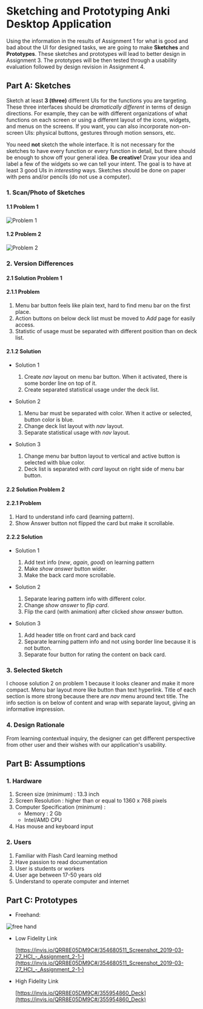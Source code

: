 # Sketching and Prototyping Anki Desktop Application

Using the information in the results of Assignment 1 for what is good and bad about the UI for designed tasks, we are going to make **Sketches** and **Prototypes**. These sketches and prototypes will lead to better design in Assignment 3. The prototypes will be then tested through a usability evaluation followed by design revision in Assignment 4.

## Part A: Sketches

Sketch at least **3 (three)** different UIs for the functions you are targeting. These three interfaces should be _dramatically different_ in terms of design directions. For example, they can be with different organizations of what functions on each screen or using a different layout of the icons, widgets, and menus on the screens. If you want, you can also incorporate non-on-screen UIs: physical buttons, gestures through motion sensors, etc.

You need **not** sketch the whole interface. It is not necessary for the sketches to have every function or every function in detail, but there should be enough to show off your general idea. **Be creative!** Draw your idea and label a few of the widgets so we can tell your intent. The goal is to have at least 3 good UIs in *interesting* ways. Sketches should be done on paper with pens and/or pencils (do not use a computer).

### 1. Scan/Photo of Sketches

#### 1.1 Problem 1

![Problem 1](images/problem-1.png)

#### 1.2 Problem 2

![Problem 2](images/problem-2.png)

### 2. Version Differences

#### 2.1 Solution Problem 1

#### 2.1.1 Problem

1. Menu bar button feels like plain text, hard to find menu bar on the first place.
2. Action buttons on below deck list must be moved to _Add_ page for easily access.
3. Statistic of usage must be separated with different position than on deck list.

#### 2.1.2 Solution

* Solution 1
    1. Create _nav_ layout on menu bar button. When it activated, there is some border line on top of it.
    2. Create separated statistical usage under the deck list.

* Solution 2
    1. Menu bar must be separated with color. When it active or selected, button color is blue.
    2. Change deck list layout with _nav_ layout.
    3. Separate statistical usage with _nav_ layout.

* Solution 3
    1. Change menu bar button layout to vertical and active button is selected with blue color.
    2. Deck list is separated with _card_ layout on right side of menu bar button.

#### 2.2 Solution Problem 2

#### 2.2.1 Problem

1. Hard to understand info card (learning pattern).
2. Show Answer button not flipped the card but make it scrollable.

#### 2.2.2 Solution

* Solution 1
    1. Add text info (_new_, _again_, _good_) on learning pattern
    2. Make _show answer_ button wider.
    3. Make the back card more scrollable.

* Solution 2
    1. Separate learing pattern info with different color.
    2. Change _show answer_ to _flip card_.
    3. Flip the card (with animation) after clicked _show answer_ button.

* Solution 3
    1. Add header title on front card and back card
    2. Separate learning pattern info and not using border line because it is not button.
    3. Separate four button for rating the content on back card.

### 3. Selected Sketch

I choose solution 2 on problem 1 because it looks cleaner and make it more compact. Menu bar layout more like button than text hyperlink. Title of each section is more strong because there are _nav_ menu around text title. The info section is on below of content and wrap with separate layout, giving an informative impression.

### 4. Design Rationale

From learning contextual inquiry, the designer can get different perspective from other user and their wishes with our application's usability.

## Part B: Assumptions

### 1. Hardware

1. Screen size (minimum) : 13.3 inch
2. Screen Resolution : higher than or equal to 1360 x 768 pixels
3. Computer Specification (minimum) :
    * Memory : 2 Gb
    * Intel/AMD CPU
4. Has mouse and keyboard input

### 2. Users

1. Familiar with Flash Card learning method
2. Have passion to read documentation
3. User is students or workers
4. User age between 17-50 years old
5. Understand to operate computer and internet

## Part C: Prototypes

* Freehand:

![free hand](images/main-freehand.png)

* Low Fidelity Link

    [https://invis.io/QRR8E05DM9C#/354680511_Screenshot_2019-03-27_HCI_-_Assignment_2-1-](https://invis.io/QRR8E05DM9C#/354680511_Screenshot_2019-03-27_HCI_-_Assignment_2-1-)

* High Fidelity Link

    [https://invis.io/QRR8E05DM9C#/355954860_Deck](https://invis.io/QRR8E05DM9C#/355954860_Deck)